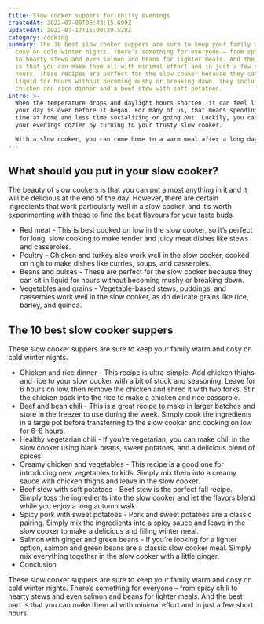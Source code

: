 ```yaml
---
title: Slow cooker suppers for chilly evenings
createdAt: 2022-07-09T06:43:15.699Z
updatedAt: 2022-07-17T15:00:29.528Z
category: cooking
summary: The 10 best slow cooker suppers are sure to keep your family warm and
  cosy on cold winter nights. There’s something for everyone – from spicy chili
  to hearty stews and even salmon and beans for lighter meals. And the best part
  is that you can make them all with minimal effort and in just a few short
  hours. These recipes are perfect for the slow cooker because they can sit in
  liquid for hours without becoming mushy or breaking down. They include a
  chicken and rice dinner and a beef stew with soft potatoes.
intro: >-
  When the temperature drops and daylight hours shorten, it can feel like
  your day is over before it began. For many of us, that means spending more
  time at home and less time socializing or going out. Luckily, you can make
  your evenings cozier by turning to your trusty slow cooker. 

  With a slow cooker, you can come home to a warm meal after a long day at work or school. The appliance is perfect for preparing supper when you don’t want to spend a lot of time cooking in the evening. Preparing these slow-cooked suppers takes only a few minutes during the afternoon or early in the morning – then you can leave them alone while they cook!
---
```


## What should you put in your slow cooker?

The beauty of slow cookers is that you can put almost anything in it and it will be delicious at the end of the day. However, there are certain ingredients that work particularly well in a slow cooker, and it’s worth experimenting with these to find the best flavours for your taste buds.

- Red meat - This is best cooked on low in the slow cooker, so it’s perfect for long, slow cooking to make tender and juicy meat dishes like stews and casseroles.
- Poultry - Chicken and turkey also work well in the slow cooker, cooked on high to make dishes like curries, soups, and casseroles.
- Beans and pulses - These are perfect for the slow cooker because they can sit in liquid for hours without becoming mushy or breaking down.
- Vegetables and grains - Vegetable-based stews, puddings, and casseroles work well in the slow cooker, as do delicate grains like rice, barley, and quinoa.

## The 10 best slow cooker suppers

These slow cooker suppers are sure to keep your family warm and cosy on cold winter nights.

- Chicken and rice dinner - This recipe is ultra-simple. Add chicken thighs and rice to your slow cooker with a bit of stock and seasoning. Leave for 6 hours on low, then remove the chicken and shred it with two forks. Stir the chicken back into the rice to make a chicken and rice casserole.
- Beef and bean chili - This is a great recipe to make in larger batches and store in the freezer to use during the week. Simply cook the ingredients in a large pot before transferring to the slow cooker and cooking on low for 6–8 hours.
- Healthy vegetarian chili - If you’re vegetarian, you can make chili in the slow cooker using black beans, sweet potatoes, and a delicious blend of spices.
- Creamy chicken and vegetables - This recipe is a good one for introducing new vegetables to kids. Simply mix them into a creamy sauce with chicken thighs and leave in the slow cooker.
- Beef stew with soft potatoes - Beef stew is the perfect fall recipe. Simply toss the ingredients into the slow cooker and let the flavors blend while you enjoy a long autumn walk.
- Spicy pork with sweet potatoes - Pork and sweet potatoes are a classic pairing. Simply mix the ingredients into a spicy sauce and leave in the slow cooker to make a delicious and filling winter meal.
- Salmon with ginger and green beans - If you’re looking for a lighter option, salmon and green beans are a classic slow cooker meal. Simply mix everything together in the slow cooker with a little ginger.
- Conclusion

These slow cooker suppers are sure to keep your family warm and cosy on cold winter nights. There’s something for everyone – from spicy chili to hearty stews and even salmon and beans for lighter meals. And the best part is that you can make them all with minimal effort and in just a few short hours.
